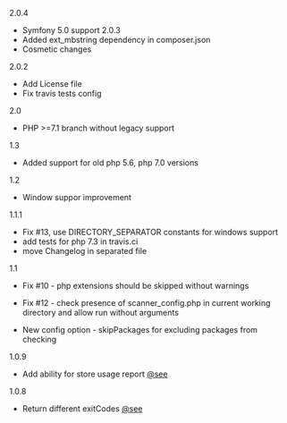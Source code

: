 2.0.4
  - Symfony 5.0 support
2.0.3
  - Added ext_mbstring dependency in composer.json
  - Cosmetic changes
  
2.0.2 
  - Add License file
  - Fix travis tests config
  
2.0
 - PHP >=7.1 branch without legacy support
 
1.3 
 - Added support for old php 5.6, php 7.0 versions

1.2
 - Window suppor improvement
 
1.1.1

   - Fix #13, use DIRECTORY_SEPARATOR constants for windows support
   - add tests for php 7.3 in travis.ci
   - move Changelog in separated file
   
1.1
   - Fix #10 - php extensions should be skipped without warnings

   - Fix #12 - check presence of scanner_config.php in current working directory and allow run without arguments

   - New config option - skipPackages for excluding packages from checking
      
1.0.9 
  - Add ability for store usage report [@see](https://github.com/Insolita/unused-scanner/blob/master/scanner_config.example.php#L51)


1.0.8 

- Return different exitCodes [@see](https://github.com/Insolita/unused-scanner/blob/master/Lib/Runner.php#L18)
